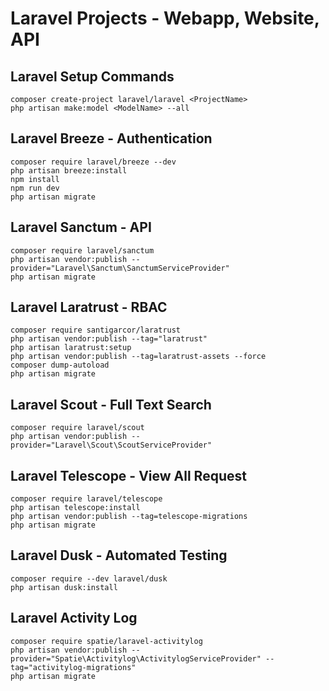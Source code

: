# Laravel Projects - Webapp, Website, API

## Laravel Setup Commands

```
composer create-project laravel/laravel <ProjectName>
php artisan make:model <ModelName> --all
```


## Laravel Breeze - Authentication

```
composer require laravel/breeze --dev 
php artisan breeze:install 
npm install
npm run dev
php artisan migrate
```

## Laravel Sanctum - API


```
composer require laravel/sanctum
php artisan vendor:publish --provider="Laravel\Sanctum\SanctumServiceProvider"
php artisan migrate
```


## Laravel Laratrust - RBAC

```
composer require santigarcor/laratrust
php artisan vendor:publish --tag="laratrust"
php artisan laratrust:setup
php artisan vendor:publish --tag=laratrust-assets --force
composer dump-autoload
php artisan migrate
```

## Laravel Scout - Full Text Search

```
composer require laravel/scout
php artisan vendor:publish --provider="Laravel\Scout\ScoutServiceProvider"
```


## Laravel Telescope - View All Request

```
composer require laravel/telescope
php artisan telescope:install
php artisan vendor:publish --tag=telescope-migrations
php artisan migrate
```

## Laravel Dusk - Automated Testing

```
composer require --dev laravel/dusk
php artisan dusk:install
```

## Laravel Activity Log

```
composer require spatie/laravel-activitylog
php artisan vendor:publish --provider="Spatie\Activitylog\ActivitylogServiceProvider" --tag="activitylog-migrations"
php artisan migrate

```

